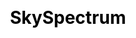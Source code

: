---
permalink: /projects/SkySpectrum
layout: project
css:
  - project

title: SkySpectrum
image: /assets/img/Projects/SS/SS.png
description: A versatile wireless communication system featuring a custom RF transmitter and a universal receiver with support for RF, WiFi, Bluetooth, and ESP-NOW.

icons:
  - Arduino
  - Espressif
  - EasyEDA
repositories:
  - name: SkySpectrum
best: 3
---
